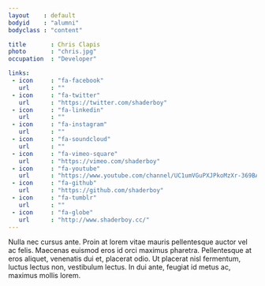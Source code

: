 ```yaml
---
layout    : default
bodyid    : "alumni"
bodyclass : "content"

title       : Chris Clapis
photo       : "chris.jpg"
occupation  : "Developer"

links:
 - icon     : "fa-facebook"
   url      : ""
 - icon     : "fa-twitter"
   url      : "https://twitter.com/shaderboy"
 - icon     : "fa-linkedin"
   url      : ""
 - icon     : "fa-instagram"
   url      : ""
 - icon     : "fa-soundcloud"
   url      : ""
 - icon     : "fa-vimeo-square"
   url      : "https://vimeo.com/shaderboy"
 - icon     : "fa-youtube"
   url      : "https://www.youtube.com/channel/UC1umVGuPXJPkoMzXr-369BA"
 - icon     : "fa-github"
   url      : "https://github.com/shaderboy"
 - icon     : "fa-tumblr"
   url      : ""
 - icon     : "fa-globe"
   url      : "http://www.shaderboy.cc/"
---
```


Nulla nec cursus ante. Proin at lorem vitae mauris pellentesque auctor vel ac felis. Maecenas euismod eros id orci maximus pharetra. Pellentesque at eros aliquet, venenatis dui et, placerat odio. Ut placerat nisl fermentum, luctus lectus non, vestibulum lectus. In dui ante, feugiat id metus ac, maximus mollis lorem.